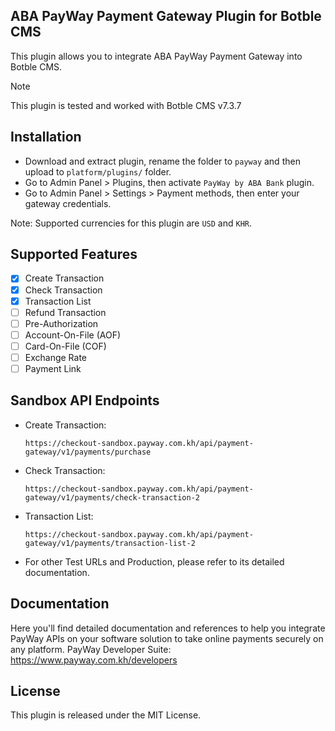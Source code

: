## ABA PayWay Payment Gateway Plugin for Botble CMS
This plugin allows you to integrate ABA PayWay Payment Gateway into Botble CMS.

> [!NOTE]  
> This plugin is tested and worked with Botble CMS v7.3.7

## Installation

- Download and extract plugin, rename the folder to `payway` and then upload to `platform/plugins/` folder.
- Go to Admin Panel > Plugins, then activate `PayWay by ABA Bank` plugin.
- Go to Admin Panel > Settings > Payment methods, then enter your gateway credentials.

Note: Supported currencies for this plugin are `USD` and `KHR`.

## Supported Features

- [x] Create Transaction
- [x] Check Transaction
- [x] Transaction List
- [ ] Refund Transaction
- [ ] Pre-Authorization
- [ ] Account-On-File (AOF)
- [ ] Card-On-File (COF)
- [ ] Exchange Rate
- [ ] Payment Link

## Sandbox API Endpoints

- Create Transaction: 
  ```shell
  https://checkout-sandbox.payway.com.kh/api/payment-gateway/v1/payments/purchase
  ```
- Check Transaction:
  ```shell
  https://checkout-sandbox.payway.com.kh/api/payment-gateway/v1/payments/check-transaction-2
  ```
- Transaction List:
  ```shell
  https://checkout-sandbox.payway.com.kh/api/payment-gateway/v1/payments/transaction-list-2
  ```
- For other Test URLs and Production, please refer to its detailed documentation.

## Documentation

Here you'll find detailed documentation and references to help you integrate PayWay APIs on your software solution to take online payments securely on any platform.
PayWay Developer Suite: https://www.payway.com.kh/developers

## License

This plugin is released under the MIT License.
